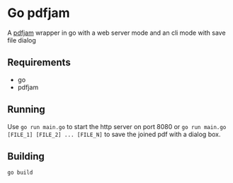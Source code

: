 # Go pdfjam
A [pdfjam](https://github.com/rrthomas/pdfjam) wrapper in go with a web server mode and an cli mode with save file dialog

## Requirements
* go
* pdfjam

## Running
Use `go run main.go` to start the http server on port 8080 or `go run main.go [FILE_1] [FILE_2] ... [FILE_N]` to save the joined pdf with a dialog box.

## Building
`go build`

